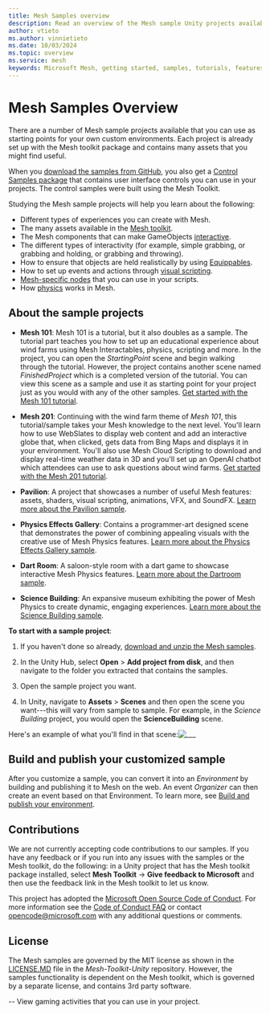 ```yaml
---
title: Mesh Samples overview
description: Read an overview of the Mesh sample Unity projects available in the Mesh toolkit.
author: vtieto
ms.author: vinnietieto
ms.date: 10/03/2024
ms.topic: overview
ms.service: mesh
keywords: Microsoft Mesh, getting started, samples, tutorials, features, toolkit, Mesh toolkit
---
```


# Mesh Samples Overview

There are a number of Mesh sample projects available that you can use as starting points for your own custom environments. Each project is already set up with the Mesh toolkit package and contains many assets that you might find useful.

When you [download the samples from GitHub](./download-mesh-samples.md), you also get a [Control Samples package](../../build-your-basic-environment/control-samples.md) that contains user interface controls you can use in your projects. The control samples were built using the Mesh Toolkit.

Studying the Mesh sample projects will help you learn about the following:

- Different types of experiences you can create with Mesh.
- The many assets available in the [Mesh toolkit](../../build-your-basic-environment/add-the-mesh-toolkit-package.md).
- The Mesh components that can make GameObjects [interactive](../../enhance-your-environment/avatar-and-object-interactions/interactables.md).
- The different types of interactivity (for example, simple grabbing, or grabbing and holding, or grabbing and throwing).
- How to ensure that objects are held realistically by using [Equippables](../../enhance-your-environment/avatar-and-object-interactions/equippables-in-detail.md).
- How to set up events and actions through [visual scripting](../../script-your-scene-logic/visual-scripting/visual-scripting-overview.md).
- [Mesh-specific nodes](../../script-your-scene-logic/visual-scripting/visual-scripting-node-reference.md) that you can use in your scripts.
- How [physics](../../enhance-your-environment/physics/mesh-physics-overview.md) works in Mesh.

## About the sample projects

- **Mesh 101**: Mesh 101 is a tutorial, but it also doubles as a sample. The tutorial part teaches you how to set up an educational experience about wind farms using Mesh Interactables, physics, scripting and more. In the project, you can open the *StartingPoint* scene and begin walking through the tutorial. However, the project contains another scene named *FinishedProject* which is a completed version of the tutorial. You can view this scene as a sample and use it as starting point for your project just as you would with any of the other samples. [Get started with the Mesh 101 tutorial](../mesh-101-tutorial/mesh-101-01-overview-and-setup.md).

- **Mesh 201**: Continuing with the wind farm theme of *Mesh 101*, this tutorial/sample takes your Mesh knowledge to the next level. You'll learn how to use WebSlates to display web content and add an interactive globe that, when clicked, gets data from Bing Maps and displays it in your environment. You'll also use Mesh Cloud Scripting to download and display real-time weather data in 3D and you'll set up an OpenAI chatbot which attendees can use to ask questions about wind farms. [Get started with the Mesh 201 tutorial](../mesh-201-tutorial/mesh-201-01-overview-set-up-and-get-started.md).

- **Pavilion**: A project that showcases a number of useful Mesh features: assets, shaders, visual scripting, animations, VFX, and SoundFX. [Learn more about the Pavilion sample](./pavilion.md).

- **Physics Effects Gallery**: Contains a programmer-art designed scene that demonstrates the power of combining appealing visuals with the creative use of Mesh Physics features. [Learn more about the Physics Effects Gallery sample](physics-effects-gallery.md).

- **Dart Room**: A saloon-style room with a dart game to showcase interactive Mesh Physics features. [Learn more about the Dartroom sample](dart-room.md).

- **Science Building**: An expansive museum exhibiting the power of Mesh Physics to create dynamic, engaging experiences. [Learn more about the Science Building sample](science-building.md).

**To start with a sample project**:

1. If you haven't done so already, [download and unzip the Mesh samples](download-mesh-samples.md).

1. In the Unity Hub, select **Open** > **Add project from disk**, and then navigate to the folder you extracted that contains the samples.

1. Open the sample project you want.

1. In Unity, navigate to **Assets** > **Scenes** and then open the scene you want---this will vary from sample to sample. For example, in the *Science Building* project, you would open the **ScienceBuilding** scene.

Here's an example of what you'll find in that scene:![___](../../../media/get-started-developing-mesh/image007.png)

## Build and publish your customized sample

After you customize a sample, you can convert it into an *Environment* by building and publishing it to Mesh on the web. An event *Organizer* can then create an event based on that Environment. To learn more, see [Build and publish your environment](../../make-your-environment-available/build-and-publish-your-environment.md).

## Contributions

We are not currently accepting code contributions to our samples. If you have any feedback or if you run into any issues with the samples or the Mesh toolkit, do the following: in a Unity project that has the Mesh toolkit package installed, select **Mesh Toolkit** -> **Give feedback to Microsoft** and then use the feedback link in the Mesh toolkit to let us know.

This project has adopted the [Microsoft Open Source Code of Conduct](https://opensource.microsoft.com/codeofconduct/). For more information see the [Code of Conduct FAQ](https://opensource.microsoft.com/codeofconduct/faq/) or contact [opencode@microsoft.com](mailto:opencode@microsoft.com) with any additional questions or comments.

## License

The Mesh samples are governed by the MIT license as shown in the [LICENSE.MD](https://github.com/microsoft/Mesh-Toolkit-Unity/blob/main/LICENSE) file in the *Mesh-Toolkit-Unity* repository. However, the samples functionality is dependent on the Mesh toolkit, which is governed by a separate license, and contains 3rd party software. 

-- View gaming activities that you can use in your project.


